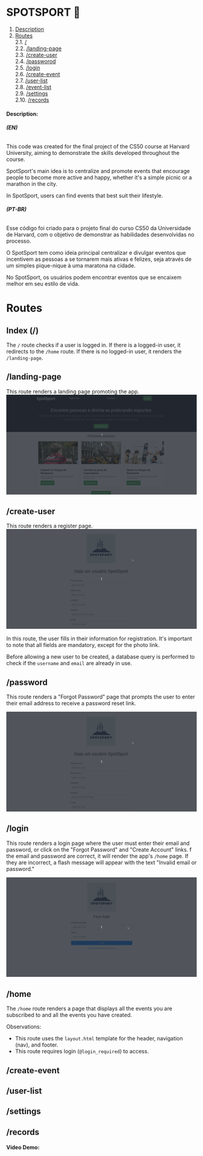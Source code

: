 # SPOTSPORT 🏅

1. [Description](#description) &nbsp;
2. [Routes](#routes) </br>
2.1. [/](#index (/)) </br>
2.2. [/landing-page](#landing-page) </br>
2.3. [/create-user](#create-user) </br>
2.4. [/passworod](#password) </br>
2.5. [/login](#login) </br>
2.6. [/create-event](#create-event) </br>
2.7. [/user-list](#user-list) </br>
2.8. [/event-list](#event-list) </br>
2.9. [/settings](#settings) </br>
2.10. [/records](#records) </br>

#### Description:

###### **(EN)**

This code was created for the final project of the CS50 course at Harvard University, aiming to demonstrate the skills developed throughout the course.

SpotSport's main idea is to centralize and promote events that encourage people to become more active and happy, whether it's a simple picnic or a marathon in the city.

In SpotSport, users can find events that best suit their lifestyle.

###### **(PT-BR)**

Esse código foi criado para o projeto final do curso CS50 da Universidade de Harvard, com o objetivo de demonstrar as habilidades desenvolvidas no processo.

O SpotSport tem como ideia principal centralizar e divulgar eventos que incentivem as pessoas a se tornarem mais ativas e felizes, seja através de um simples pique-nique à uma maratona na cidade.

No SpotSport, os usuários podem encontrar eventos que se encaixem melhor em seu estilo de vida.

# Routes

## Index (/)

The `/` route checks if a user is logged in. If there is a logged-in user, it redirects to the `/home` route. If there is no logged-in user, it renders the `/landing-page`.

## /landing-page

This route renders a landing page promoting the app.
![landing page imagem](/static/landing-page.gif)

## /create-user

This route renders a register page.
![landing page imagem](/static/create-user.gif)


In this route, the user fills in their information for registration.
It's important to note that all fields are mandatory, except for the photo link.

Before allowing a new user to be created, a database query is performed to check if the ```username``` and ```email``` are already in use.

## /password

This route renders a "Forgot Password" page that prompts the user to enter their email address to receive a password reset link.

![landing page imagem](/static/create-user.gif)


## /login

This route renders a login page where the user must enter their email and password, or click on the "Forgot Password" and "Create Account" links. f the email and password are correct, it will render the app's ```/home``` page. If they are incorrect, a flash message will appear with the text "Invalid email or password."

![login](/static/login.gif)

## /home

The `/home` route renders a page that displays all the events you are subscribed to and all the events you have created.

Observations:
- This route uses the `layout.html` template for the header, navigation (nav), and footer.
- This route requires login (`@login_required`) to access.

## /create-event


## /user-list
## /settings
## /records

#### Video Demo:  <URL HERE>